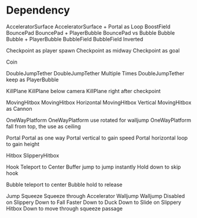 # Dependency

AcceleratorSurface
AcceleratorSurface + Portal as Loop
BoostField
BouncePad
BouncePad + PlayerBubble
BouncePad vs Bubble
Bubble
Bubble + PlayerBubble
BubbleField
BubbleField Inverted

Checkpoint as player spawn
Checkpoint as midway
Checkpoint as goal

Coin

DoubleJumpTether
DoubleJumpTether Multiple Times
DoubleJumpTether keep as PlayerBubble

KillPlane
KillPlane below camera
KillPlane right after checkpoint

MovingHitbox
MovingHitbox Horizontal
MovingHitbox Vertical
MovingHitbox as Cannon

OneWayPlatform
OneWayPlatform use rotated for walljump
OneWayPlatform fall from top, the use as ceiling

Portal
Portal as one way
Portal vertical to gain speed
Portal horizontal loop to gain height

Hitbox
SlipperyHitbox

Hook
Teleport to Center
Buffer jump to jump instantly
Hold down to skip hook

Bubble teleport to center
Bubble hold to release

Jump
Squeeze
Squeeze through Accelerator
Walljump
Walljump Disabled on Slippery
Down to Fall Faster
Down to Duck
Down to Slide on Slippery Hitbox
Down to move through squeeze passage